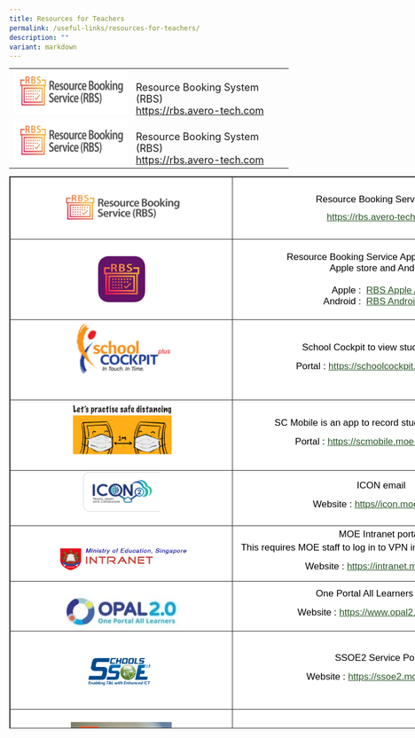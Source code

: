 ```yaml
---
title: Resources for Teachers
permalink: /useful-links/resources-for-teachers/
description: ""
variant: markdown
---
```

<table>
	<tbody>
	<tr>
		<td><font size="4"><img alt="RBS logo.jpg" src="/images/RBS%20logo.jpg" style="width:220px;height:80px;"></font></td>
		<td><font size="4"><br>Resource Booking System (RBS)<br><a target="_blank" href="https://rbs.avero-tech.com/">https://rbs.avero-tech.com</a></font></td>
</tr>
			<tr>
		<td><font size="4"><img alt="RBS logo.jpg" src="/images/RBS%20logo.jpg" style="width:220px;height:80px;"></font></td>
		<td><font size="4"><br>Resource Booking System (RBS)<br><a target="_blank" href="https://rbs.avero-tech.com/">https://rbs.avero-tech.com</a></font></td>
</tr>
	</tbody></table>


<table style="margin: 0px; outline: 0px; padding: 0px; border: 1px solid rgb(42, 42, 42); border-spacing: 1px; border-collapse: collapse; color: rgb(0, 0, 0); font-family: &quot;Libre Franklin&quot;, sans-serif; font-size: 17px; font-style: normal; font-variant-ligatures: normal; font-variant-caps: normal; font-weight: 400; letter-spacing: normal; orphans: 2; text-align: left; text-transform: none; white-space: normal; widows: 2; word-spacing: 0px; -webkit-text-stroke-width: 0px; background-color: rgb(255, 255, 255); text-decoration-thickness: initial; text-decoration-style: initial; text-decoration-color: initial; width: 941px; height: 996px;" class="iveo_table ives_tab_dark" width="576"><tbody style="margin: 0px; outline: 0px; padding: 0px;"><tr style="margin: 0px; outline: 0px; padding: 0px;"><td style="margin: 0px; outline: 0px; padding: 2px; text-align: center; border: 1px solid rgb(42, 42, 42); width: 391px;"><br style="margin: 0px; outline: 0px; padding: 0px;"><img style="margin: auto; outline: 0px; padding: 0px; border: none; max-width: 100%; clear: both; display: block; width: 229px; height: 67px;" class="ive_eobj_center" alt="RBS logo.jpg" src="/images/RBS%20logo.jpg"><br style="margin: 0px; outline: 0px; padding: 0px;"></td><td style="margin: 0px; outline: 0px; padding: 2px; text-align: center; border: 1px solid rgb(42, 42, 42); width: 549px;"><p style="margin: 0px 0px 10px; outline: 0px; padding: 0px; line-height: 24px !important; font-family: &quot;Libre Franklin&quot;, sans-serif; font-size: 17px; font-weight: 400; color: rgb(0, 0, 0);">Resource Booking Service Link</p><a style="margin: 0px; outline: 0px; padding: 0px; color: rgb(42, 86, 41); font-weight: 500; text-decoration: underline;" target="_blank" href="https://rbs.avero-tech.com/">https://rbs.avero-tech.com</a></td></tr><tr style="margin: 0px; outline: 0px; padding: 0px;"><td style="margin: 0px; outline: 0px; padding: 2px; text-align: center; border: 1px solid rgb(42, 42, 42);"><br style="margin: 0px; outline: 0px; padding: 0px;"><img style="margin: auto; outline: 0px; padding: 0px; border: none; max-width: 100%; clear: both; display: block; width: 87px; height: 83px;" class="ive_eobj_center" alt="RBS App.jpg" src="/images/RBS%20App.jpg"><br style="margin: 0px; outline: 0px; padding: 0px;"></td><td style="margin: 0px; outline: 0px; padding: 2px; text-align: center; border: 1px solid rgb(42, 42, 42);"><br style="margin: 0px; outline: 0px; padding: 0px;">Resource Booking Service App is available in<br style="margin: 0px; outline: 0px; padding: 0px;">Apple store and Android.<br style="margin: 0px; outline: 0px; padding: 0px;"><br style="margin: 0px; outline: 0px; padding: 0px;">Apple :&nbsp;<span>&nbsp;</span><a style="margin: 0px; outline: 0px; padding: 0px; color: rgb(42, 86, 41); font-weight: 500; text-decoration: underline;" href="https://apps.apple.com/sg/app/resource-booking-service/id1605643872">RBS Apple App</a><br style="margin: 0px; outline: 0px; padding: 0px;">Android :&nbsp;<span>&nbsp;</span><a style="margin: 0px; outline: 0px; padding: 0px; color: rgb(42, 86, 41); font-weight: 500; text-decoration: underline;" href="https://play.google.com/store/apps/details?id=com.averotech.rbs">RBS Android App</a><br style="margin: 0px; outline: 0px; padding: 0px;"><br style="margin: 0px; outline: 0px; padding: 0px;"></td></tr><tr style="margin: 0px; outline: 0px; padding: 0px;"><td style="margin: 0px; outline: 0px; padding: 2px; text-align: center; border: 1px solid rgb(42, 42, 42);"><img style="margin: auto; outline: 0px; padding: 0px; border: none; max-width: 100%; clear: both; display: block; width: 194px; height: 120px;" class="ive_eobj_center" alt="1.png" src="/images/schoolcockpit.png">&nbsp;</td><td style="margin: 0px; outline: 0px; padding: 2px; text-align: center; border: 1px solid rgb(42, 42, 42); width: 546px;" width="421"><p style="margin: 0px 0px 10px; outline: 0px; padding: 0px; line-height: 24px !important; font-family: &quot;Libre Franklin&quot;, sans-serif; font-size: 17px; font-weight: 400; color: rgb(0, 0, 0);">School Cockpit to view student details</p><p style="margin: 0px 0px 10px; outline: 0px; padding: 0px; line-height: 24px !important; font-family: &quot;Libre Franklin&quot;, sans-serif; font-size: 17px; font-weight: 400; color: rgb(0, 0, 0);">Portal :<span>&nbsp;</span><a style="margin: 0px; outline: 0px; padding: 0px; color: rgb(42, 86, 41); font-weight: 500; text-decoration: underline;" target="_blank" href="https://schoolcockpit.moe.gov.sg/">https://schoolcockpit.moe.gov.sg/</a></p></td></tr><tr style="margin: 0px; outline: 0px; padding: 0px;"><td style="margin: 0px; outline: 0px; padding: 2px; text-align: center; border: 1px solid rgb(42, 42, 42);" width="421"><img style="margin: auto; outline: 0px; padding: 0px; border: none; max-width: 100%; clear: both; display: block; width: 199px; height: 102px;" class="ive_eobj_center" alt="2.png" src="/images/safedistancing.png">&nbsp;</td><td style="margin: 0px; outline: 0px; padding: 2px; text-align: center; border: 1px solid rgb(42, 42, 42);" width="421"><p style="margin: 0px 0px 10px; outline: 0px; padding: 0px; line-height: 24px !important; font-family: &quot;Libre Franklin&quot;, sans-serif; font-size: 17px; font-weight: 400; color: rgb(0, 0, 0);">SC Mobile is an app to record students’ attendance</p><p style="margin: 0px 0px 10px; outline: 0px; padding: 0px; line-height: 24px !important; font-family: &quot;Libre Franklin&quot;, sans-serif; font-size: 17px; font-weight: 400; color: rgb(0, 0, 0);">Portal :<span>&nbsp;</span><a style="margin: 0px; outline: 0px; padding: 0px; color: rgb(42, 86, 41); font-weight: 500; text-decoration: underline;" target="_blank" href="https://scmobile.moe.edu.sg/login">https://scmobile.moe.edu.sg/login</a></p></td></tr><tr style="margin: 0px; outline: 0px; padding: 0px;"><td style="margin: 0px; outline: 0px; padding: 2px; text-align: center; border: 1px solid rgb(42, 42, 42);" width="421"><img style="margin: auto; outline: 0px; padding: 0px; border: none; max-width: 100%; clear: both; display: block;" class="ive_eobj_center" alt="3.png" src="/images/icon.png">&nbsp;</td><td style="margin: 0px; outline: 0px; padding: 2px; text-align: center; border: 1px solid rgb(42, 42, 42);" width="421"><p style="margin: 0px 0px 10px; outline: 0px; padding: 0px; line-height: 24px !important; font-family: &quot;Libre Franklin&quot;, sans-serif; font-size: 17px; font-weight: 400; color: rgb(0, 0, 0);">ICON email</p><p style="margin: 0px 0px 10px; outline: 0px; padding: 0px; line-height: 24px !important; font-family: &quot;Libre Franklin&quot;, sans-serif; font-size: 17px; font-weight: 400; color: rgb(0, 0, 0);">Website :<span>&nbsp;</span><a style="margin: 0px; outline: 0px; padding: 0px; color: rgb(42, 86, 41); font-weight: 500; text-decoration: underline;" target="_blank" href="https://icon.moe.edu.sg/">https//icon.moe.edu.sg</a></p></td></tr><tr style="margin: 0px; outline: 0px; padding: 0px;"><td style="margin: 0px; outline: 0px; padding: 2px; text-align: center; border: 1px solid rgb(42, 42, 42);" width="421">&nbsp;<img style="margin: auto; outline: 0px; padding: 0px; border: none; max-width: 100%; clear: both; display: block;" class="ive_eobj_center" alt="4.png" src="/images/moeintranet.png"></td><td style="margin: 0px; outline: 0px; padding: 2px; text-align: center; border: 1px solid rgb(42, 42, 42);" width="421"><p style="margin: 0px 0px 10px; outline: 0px; padding: 0px; line-height: 24px !important; font-family: &quot;Libre Franklin&quot;, sans-serif; font-size: 17px; font-weight: 400; color: rgb(0, 0, 0);">MOE Intranet portal.<br style="margin: 0px; outline: 0px; padding: 0px;">This requires MOE staff to log in to VPN in order to access intranet.</p><p style="margin: 0px 0px 10px; outline: 0px; padding: 0px; line-height: 24px !important; font-family: &quot;Libre Franklin&quot;, sans-serif; font-size: 17px; font-weight: 400; color: rgb(0, 0, 0);">Website :<span>&nbsp;</span><a style="margin: 0px; outline: 0px; padding: 0px; color: rgb(42, 86, 41); font-weight: 500; text-decoration: underline;" target="_blank" href="https://intranet.moe.gov.sg/">https://intranet.moe.gov.sg</a></p></td></tr><tr style="margin: 0px; outline: 0px; padding: 0px;"><td style="margin: 0px; outline: 0px; padding: 2px; text-align: center; border: 1px solid rgb(42, 42, 42);" width="421">&nbsp;<img style="margin: auto; outline: 0px; padding: 0px; border: none; max-width: 100%; clear: both; display: block; width: 209px; height: 65px;" class="ive_eobj_center" alt="5.jpg" src="/images/opal.jpg"></td><td style="margin: 0px; outline: 0px; padding: 2px; text-align: center; border: 1px solid rgb(42, 42, 42);" width="421"><p style="margin: 0px 0px 10px; outline: 0px; padding: 0px; line-height: 24px !important; font-family: &quot;Libre Franklin&quot;, sans-serif; font-size: 17px; font-weight: 400; color: rgb(0, 0, 0);">One Portal All Learners (OPAL)</p><p style="margin: 0px 0px 10px; outline: 0px; padding: 0px; line-height: 24px !important; font-family: &quot;Libre Franklin&quot;, sans-serif; font-size: 17px; font-weight: 400; color: rgb(0, 0, 0);">Website :<span>&nbsp;</span><a style="margin: 0px; outline: 0px; padding: 0px; color: rgb(42, 86, 41); font-weight: 500; text-decoration: underline;" target="_blank" href="https://www.opal2.moe.edu.sg/">https://www.opal2.moe.edu.sg</a></p></td></tr><tr style="margin: 0px; outline: 0px; padding: 0px;"><td style="margin: 0px; outline: 0px; padding: 2px; text-align: center; border: 1px solid rgb(42, 42, 42);" width="421"><img style="margin: auto; outline: 0px; padding: 0px; border: none; max-width: 100%; clear: both; display: block; width: 136px; height: 136px;" class="ive_eobj_center" alt="6.png" src="/images/ssoe.png"></td><td style="margin: 0px; outline: 0px; padding: 2px; text-align: center; border: 1px solid rgb(42, 42, 42);" width="421"><p style="margin: 0px 0px 10px; outline: 0px; padding: 0px; line-height: 24px !important; font-family: &quot;Libre Franklin&quot;, sans-serif; font-size: 17px; font-weight: 400; color: rgb(0, 0, 0);">SSOE2 Service Portal</p><p style="margin: 0px 0px 10px; outline: 0px; padding: 0px; line-height: 24px !important; font-family: &quot;Libre Franklin&quot;, sans-serif; font-size: 17px; font-weight: 400; color: rgb(0, 0, 0);">Website :<span>&nbsp;</span><a style="margin: 0px; outline: 0px; padding: 0px; color: rgb(42, 86, 41); font-weight: 500; text-decoration: underline;" target="_blank" href="https://ssoe2.moe.edu.sg/">https://ssoe2.moe.edu.sg/</a></p></td></tr><tr style="margin: 0px; outline: 0px; padding: 0px;"><td style="margin: 0px; outline: 0px; padding: 2px; text-align: center; border: 1px solid rgb(42, 42, 42);">&nbsp;<br style="margin: 0px; outline: 0px; padding: 0px;"><img style="margin: auto; outline: 0px; padding: 0px; border: none; max-width: 100%; clear: both; display: block; width: 182px; height: 88px;" class="ive_eobj_center" alt="MCEduHub.jpg" src="/images/MCEduHub.jpg"><br style="margin: 0px; outline: 0px; padding: 0px;"></td><td style="margin: 0px; outline: 0px; padding: 2px; text-align: center; border: 1px solid rgb(42, 42, 42);">&nbsp;Resources for Teaching and Learning<br style="margin: 0px; outline: 0px; padding: 0px;"><br style="margin: 0px; outline: 0px; padding: 0px;">Website :&nbsp;&nbsp;<a style="margin: 0px; outline: 0px; padding: 0px; color: rgb(42, 86, 41); font-weight: 500; text-decoration: underline;" target="_blank" href="http://www.mceduhub.com/Lead/Home/Home.aspx">www.mceduhub.com/Lead/Home</a><a style="margin: 0px; outline: 0px; padding: 0px; color: rgb(17, 85, 204); font-weight: 500; text-decoration: underline; font-family: Arial, Helvetica, sans-serif; font-size: 13.3333px; text-align: start;" data-saferedirecturl="https://www.google.com/url?q=https://www.mceduhub.com/Lead/Home/Home.aspx&amp;source=gmail&amp;ust=1645668128040000&amp;usg=AOvVaw2msJjDoC7ILTbdK4vBv27I" target="_blank" href="https://www.mceduhub.com/Lead/Home/Home.aspx"></a><a style="margin: 0px; outline: 0px; padding: 0px; color: rgb(17, 85, 204); font-weight: 500; text-decoration: underline; font-family: Arial, Helvetica, sans-serif; font-size: 13.3333px; text-align: start;" data-saferedirecturl="https://www.google.com/url?q=https://www.mceduhub.com/Lead/Home/Home.aspx&amp;source=gmail&amp;ust=1645668128040000&amp;usg=AOvVaw2msJjDoC7ILTbdK4vBv27I" target="_blank" href="https://www.mceduhub.com/Lead/Home/Home.aspx"></a></td></tr></tbody></table>